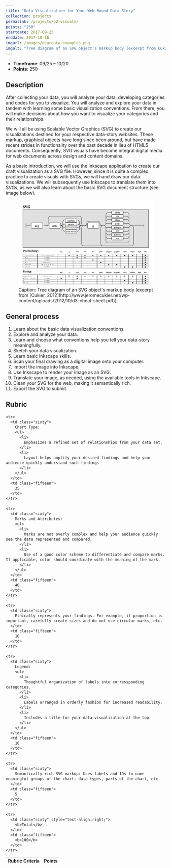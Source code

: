 ```yaml
---
title: "Data Visualization for Your Web-Bound Data-Story"
collection: projects
permalink: /projects/p2-visuals/
points: "250"
startdate: 2017-09-25
enddate: 2017-10-16
imgurl: /images/deardata-examples.png
imgalt: "Tree diagram of an SVG object's markup body (excerpt from Cukier, 2012)"
---
```


<ul class="project-top-info">
  <li>
    <b>Timeframe</b>: 09/25 &ndash; 10/20</li>
  <li>
    <b>Points</b>: 250</li>
</ul>

## Description

After collecting your data, you will analyze your data, developing categories and codes for you to visualize. You will analyze and explore your data in tandem with learning some basic visualization conventions. From there, you will make decisions about how you want to visualize your categories and their relationships.

We will all be using Scalable Vector Graphics (SVG) to create our visualizations destined for your respective data-story websites. These markup, graphical objects have long since been around, but have made recent strides in functionality over the past decade in lieu of HTML5 documents. Consequently, SVG visuals have become integral digital media for web documents across design and content domains.

As a basic introduction, we will use the Inkscape application to create our draft visualization as a SVG file. However, since it is quite a complex practice to create visuals with SVGs, we will hand draw our data visualizations. We will subsequently use Inkscape to translate them into SVGs, as we will also learn about the basic SVG document structure (see image below).

<figure id="twitter-css-body" class="figure-inline proj-img">
  <img src="/images/svg-markup.png" alt="Tree diagram of the markup body of an SVG object." />
  <figcaption>
    Caption: Tree diagram of an SVG object's markup body (excerpt from [Cukier, 2012](http://www.jeromecukier.net/wp-content/uploads/2012/10/d3-cheat-sheet.pdf)).
  </figcaption>
</figure>

## General process

1. Learn about the basic data visualization conventions.
2. Explore and analyze your data.
3. Learn and choose what conventions help you tell your data-story meaningfully.
4. Sketch your data visualization.
5. Learn basic Inkscape skills.
6. Scan your final drawing as a digital image onto your computer.
7. Import the image into Inkscape.
8. Use Inkscape to render your image as an SVG.
9. Translate your image, as needed, using the available tools in Inkscape.
10. Clean your SVG for the web, making it semantically rich.
11. Export the SVG to submit.

## Rubric

<table class="table striped">
  <thead>
    <tr>
      <th class="sixty">
        R<span>ubric Criteria</span>
      </th>
      <th class="fifteen">
        P<span>oints</span>
      </th>
    </tr>
  </thead>
  <tbody>

    <tr>
      <td class="sixty">
        Chart Type:
        <ul>
          <li>
            Emphasizes a refined set of relationships from your data set.
          </li>
          <li>
            Layout helps amplify your desired findings and help your audience quickly understand such findings
          </li>
        </ul>
      </td>
      <td class="fifteen">
        35
      </td>
    </tr>

    <tr>
      <td class="sixty">
        Marks and Attributes:
        <ul>
          <li>
            Marks are not overly complex and help your audience quickly see the data represented and compared.
          </li>
          <li>
            Use of a good color scheme to differentiate and compare marks. If applicable, color should coordinate with the meaning of the mark.
          </li>
        </ul>
      </td>
      <td class="fifteen">
        40
      </td>
    </tr>

    <tr>
      <td class="sixty">
        Ethically represents your findings. For example, if proportion is important, carefully create sizes and do not use circular marks, etc.
      </td>
      <td class="fifteen">
        10
      </td>
    </tr>

    <tr>
      <td class="sixty">
        Legend:
        <ul>
          <li>
            Thoughtful organization of labels into corressponding categories.
          </li>
          <li>
            Labels arranged in orderly fashion for increased readability.
          </li>
          <li>
            Includes a title for your data visualization at the top.
          </li>
        </ul>
      </td>
      <td class="fifteen">
        10
      </td>
    </tr>

    <tr>
      <td class="sixty">
        Semantically-rich SVG markup: Uses labels and IDs to name meaningful groups of the chart: data types, parts of the chart, etc.
      </td>
      <td class="fifteen">
        5
      </td>
    </tr>

    <tr>
      <td class="sixty" style="text-align:right;">
        <b>Total</b>
      </td>
      <td class="fifteen">
        <b>100</b>
      </td>
    </tr>

  </tbody>
</table>
